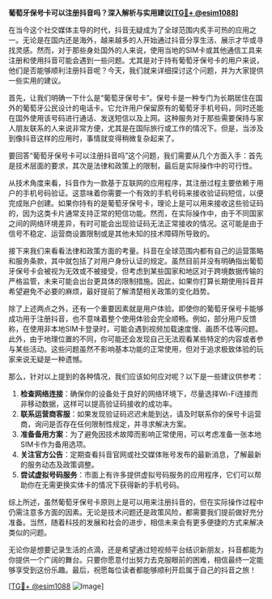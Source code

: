 **葡萄牙保号卡可以注册抖音吗？深入解析与实用建议[[TG💪+ @esim1088](https://t.me/s/esim1088)]**

在当今这个社交媒体主导的时代，抖音无疑成为了全球范围内炙手可热的应用之一。无论是在国内还是海外，越来越多的人开始通过抖音分享生活、展示才华或寻找灵感。然而，对于那些身处国外的人来说，使用当地的SIM卡或其他通信工具来注册和使用抖音可能会遇到一些问题。尤其是对于持有葡萄牙保号卡的用户来说，他们是否能够顺利注册抖音呢？今天，我们就来详细探讨这个问题，并为大家提供一些实用的建议。

首先，让我们明确一下什么是“葡萄牙保号卡”。保号卡是一种专门为长期居住在国外的葡萄牙公民设计的电话卡。它允许用户保留原有的葡萄牙手机号码，同时还能在国外使用该号码进行通话、发送短信以及上网。这种服务对于那些需要保持与家人朋友联系的人来说非常方便，尤其是在国际旅行或工作的情况下。但是，当涉及到像抖音这样的应用时，事情就变得稍微复杂起来了。

要回答“葡萄牙保号卡可以注册抖音吗”这个问题，我们需要从几个方面入手：首先是技术层面的要求，其次是法律和政策上的限制，最后是实际操作中的可行性。

从技术角度来看，抖音作为一款基于互联网的应用程序，其注册过程主要依赖于用户的手机号码验证。这意味着你需要一个有效的手机号码来接收验证码短信，以便完成账户创建。如果你持有的是葡萄牙保号卡，理论上是可以用来接收这些验证码的，因为这类卡片通常支持正常的短信功能。然而，在实际操作中，由于不同国家之间的网络环境差异，有时可能会出现验证码无法正常接收的情况。这可能是由于信号不稳定、运营商设置限制或是其他未知的技术障碍所导致的。

接下来我们来看看法律和政策方面的考量。抖音在全球范围内都有自己的运营策略和服务条款，其中就包括了对用户身份认证的规定。虽然目前并没有明确指出葡萄牙保号卡会被视为无效或不被接受，但考虑到某些国家和地区对于跨境数据传输的严格监管，未来可能会出台更具体的限制措施。因此，如果你打算长期使用抖音并希望避免不必要的麻烦，最好提前了解清楚相关政策的变化趋势。

除了上述两点之外，还有一个重要因素就是用户体验。即使你的葡萄牙保号卡能够成功用于注册抖音，也不意味着整个使用体验会完全顺畅。例如，部分用户反馈称，在使用非本地SIM卡登录时，可能会遇到视频加载速度慢、画质不佳等问题。此外，由于地理位置的不同，你可能还会发现自己无法观看某些特定的内容或者参与某些活动。这些问题虽然不影响基本功能的正常使用，但对于追求极致体验的玩家来说无疑是一种遗憾。

那么，针对以上提到的各种情况，我们应该如何应对呢？以下是一些建议供参考：

1. **检查网络连接**：确保你的设备处于良好的网络环境下，尽量选择Wi-Fi连接而非移动数据，这样可以提高验证码接收的成功率。
2. **联系运营商客服**：如果发现验证码迟迟未能到达，请及时联系你的保号卡运营商，询问是否存在任何限制性规定，并寻求解决方案。
3. **准备备用方案**：为了避免因技术故障而影响正常使用，可以考虑准备一张本地SIM卡作为备用选项。
4. **关注官方公告**：定期查看抖音官网或社交媒体账号发布的最新消息，了解最新的服务动态及政策调整。
5. **尝试虚拟号码服务**：市面上有许多提供虚拟号码服务的应用程序，它们可以帮助你在无需更换实体卡的情况下获得新的手机号码。

综上所述，虽然葡萄牙保号卡原则上是可以用来注册抖音的，但在实际操作过程中仍需注意多方面的因素。无论是技术问题还是政策风险，都需要我们提前做好充分准备。当然，随着科技的发展和社会的进步，相信未来会有更多便捷的方式来解决类似的问题。

无论你是想要记录生活的点滴，还是希望通过短视频平台结识新朋友，抖音都能为你提供一个广阔的舞台。只要你愿意付出努力去克服眼前的困难，相信最终一定能够享受到这份乐趣。最后，祝愿每位读者都能够顺利开启属于自己的抖音之旅！

[[TG💪+ @esim1088](https://t.me/s/esim1088) ![Image](https://i.postimg.cc/4NQfJmqS/Snipaste-2025-05-13-00-14-12.png)]